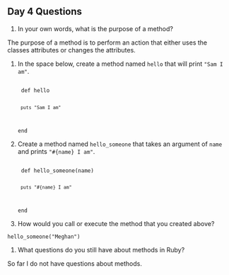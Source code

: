 ## Day 4 Questions

1. In your own words, what is the purpose of a method?

The purpose of a method is to perform an action that either uses the classes attributes or changes the attributes.

1. In the space below, create a method named `hello` that will print `"Sam I am"`.

    <code>
    def hello

        puts "Sam I am"

    end
    </code>

1. Create a method named `hello_someone` that takes an argument of `name` and prints `"#{name} I am"`.

    <code>
    def hello_someone(name)

        puts "#{name} I am"

    end
    </code>

1. How would you call or execute the method that you created above?

<code>hello_someone("Meghan")</code>

1. What questions do you still have about methods in Ruby?

So far I do not have questions about methods.
